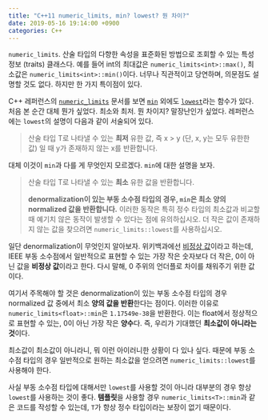 ```yaml
---
title: "C++11 numeric_limits, min? lowest? 뭔 차이?"
date: 2019-05-16 19:14:00 +0900
categories: C++
---
```

`numeric_limits`. 산술 타입의 다향한 속성을 표준화된 방법으로 조회할 수 있는 특성 정보 (traits) 클래스다. 예를 들어 int의 최대값은 `numeric_limits<int>::max()`, 최소값은 `numeric_limits<int>::min()`이다. 너무나 직관적이고 당연하며, 의문점도 설명할 것도 없다. 하지만 한 가지 특이점이 있다.

C++ 레퍼런스의 [`numeric_limits`](https://en.cppreference.com/w/cpp/types/numeric_limits) 문서를 보면 [`min`](https://en.cppreference.com/w/cpp/types/numeric_limits/min) 외에도 [`lowest`](https://en.cppreference.com/w/cpp/types/numeric_limits/lowest)라는 함수가 있다. 처음 본 순간 대체 뭔가 싶었다. 최소와 최저. 뭔 차이지? 말장난인가 싶었다. 레퍼런스에는 `lowest`의 설명이 다음과 같이 서술되어 있다.

> 산술 타입 T로 나타낼 수 있는 **최저** 유한 값, 즉 x > y (단, x, y는 모두 유한한 값) 일 때 y가 존재하지 않는 x를 반환합니다.

대체 이것이 `min`과 다를 게 무엇인지 모르겠다. `min`에 대한 설명을 보자.

> 산술 타입 T로 나타낼 수 있는 **최소** 유한 값을 반환합니다.
>
> **denormalization이 있는 부동 소수점 타입의 경우, `min`은 최소 양의 normalized 값을 반환합니다.** 이러한 동작은 특히 정수 타입의 최소값과 비교할 때 예기치 않은 동작이 발생할 수 있다는 점에 유의하십시오. 더 작은 값이 존재하지 않는 값을 찾으려면 `numeric_limits::lowest`를 사용하십시오.

일단 denormalization이 무엇인지 알아보자. 위키백과에선 [비정상 값](https://ko.wikipedia.org/wiki/%EB%B9%84%EC%A0%95%EC%83%81_%EA%B0%92)이라고 하는데, IEEE 부동 소수점에서 일반적으로 표현할 수 있는 가장 작은 숫자보다 더 작은, 0이 아닌 값을 **비정상 값**이라고 한다. 다시 말해, 0 주위의 언더플로 차이를 채워주기 위한 값이다.

여기서 주목해야 할 것은 denormalization이 있는 부동 소수점 타입의 경우 normalized 값 중에서 최소 **양의 값을 반환**한다는 점이다. 이러한 이유로 `numeric_limits<float>::min`은 `1.17549e-38`을 반환한다. 이는 float에서 정상적으로 표현할 수 있는, 0이 아닌 가장 작은 **양수**다. 즉, 우리가 기대했던 **최소값이 아니라는 것**이다.

최소값이 최소값이 아니라니, 뭐 이런 아이러니한 상황이 다 있나 싶다. 때문에 부동 소수점 타입의 경우 일반적으로 원하는 최소값을 얻으려면 `numeric_limits::lowest`를 사용해야 한다.

사실 부동 소수점 타입에 대해서만 `lowest`를 사용할 것이 아니라 대부분의 경우 항상 `lowest`를 사용하는 것이 좋다. **템플릿**을 사용할 경우 `numeric_limits<T>::min`과 같은 코드를 작성할 수 있는데, `T`가 항상 정수 타입이라는 보장이 없기 때문이다.